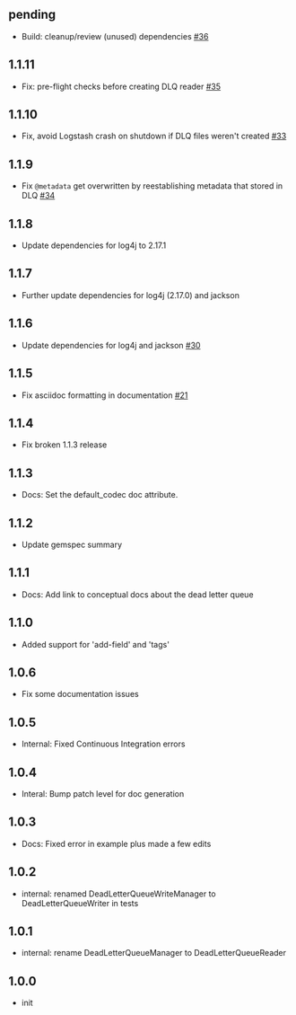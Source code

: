 ## pending
  - Build: cleanup/review (unused) dependencies [#36](https://github.com/logstash-plugins/logstash-input-dead_letter_queue/pull/36)

## 1.1.11
  - Fix: pre-flight checks before creating DLQ reader [#35](https://github.com/logstash-plugins/logstash-input-dead_letter_queue/pull/35)

## 1.1.10
  - Fix, avoid Logstash crash on shutdown if DLQ files weren't created [#33](https://github.com/logstash-plugins/logstash-input-dead_letter_queue/pull/33)

## 1.1.9
  - Fix `@metadata` get overwritten by reestablishing metadata that stored in DLQ [#34](https://github.com/logstash-plugins/logstash-input-dead_letter_queue/pull/34)

## 1.1.8
  - Update dependencies for log4j to 2.17.1

## 1.1.7
  - Further update dependencies for log4j (2.17.0) and jackson

## 1.1.6
  - Update dependencies for log4j and jackson [#30](https://github.com/logstash-plugins/logstash-input-dead_letter_queue/pull/30)

## 1.1.5
  - Fix asciidoc formatting in documentation [#21](https://github.com/logstash-plugins/logstash-input-dead_letter_queue/pull/21)

## 1.1.4
  - Fix broken 1.1.3 release

## 1.1.3
  - Docs: Set the default_codec doc attribute.

## 1.1.2
  - Update gemspec summary

## 1.1.1
 - Docs: Add link to conceptual docs about the dead letter queue
 
## 1.1.0
 - Added support for 'add-field' and 'tags' 
 
## 1.0.6
  - Fix some documentation issues

## 1.0.5
 - Internal: Fixed Continuous Integration errors

## 1.0.4
 - Interal: Bump patch level for doc generation

## 1.0.3
 - Docs: Fixed error in example plus made a few edits
 
## 1.0.2
 - internal: renamed DeadLetterQueueWriteManager to DeadLetterQueueWriter in tests
 
## 1.0.1
  - internal: rename DeadLetterQueueManager to DeadLetterQueueReader

## 1.0.0
  - init
